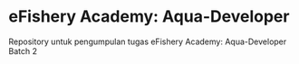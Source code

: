 # eFishery Academy: Aqua-Developer
Repository untuk pengumpulan tugas eFishery Academy: Aqua-Developer Batch 2
